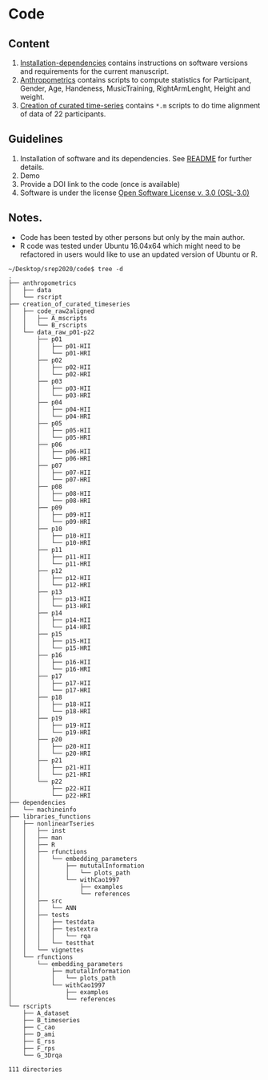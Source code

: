 # Code

## Content 
1. [Installation-dependencies](installation-dependencies/README.md) contains instructions on software versions and requirements for the current manuscript.
2. [Anthropometrics](anthropometrics/README.md) contains scripts to compute statistics for Participant, Gender, Age, Handeness, MusicTraining, RightArmLenght, Height and weight.
3. [Creation of curated time-series](creation_of_curated_timeseries/README.md) contains `*.m` scripts to do time alignment of data of 22 participants.

## Guidelines 
1. Installation of software and its dependencies. See [README](installation-dependencies/README.md) for further details.
2. Demo 
3. Provide a DOI link to the code (once is available)
4. Software is under the license [Open Software License v. 3.0 (OSL-3.0)](OSL-3.0.md)



## Notes.
* Code has been tested by other persons but only by the main author.
* R code was tested under Ubuntu 16.04x64 which might need to be refactored in users would like to use an updated version of Ubuntu or R.

```
~/Desktop/srep2020/code$ tree -d
.
├── anthropometrics
│   ├── data
│   └── rscript
├── creation_of_curated_timeseries
│   ├── code_raw2aligned
│   │   ├── A_mscripts
│   │   └── B_rscripts
│   └── data_raw_p01-p22
│       ├── p01
│       │   ├── p01-HII
│       │   └── p01-HRI
│       ├── p02
│       │   ├── p02-HII
│       │   └── p02-HRI
│       ├── p03
│       │   ├── p03-HII
│       │   └── p03-HRI
│       ├── p04
│       │   ├── p04-HII
│       │   └── p04-HRI
│       ├── p05
│       │   ├── p05-HII
│       │   └── p05-HRI
│       ├── p06
│       │   ├── p06-HII
│       │   └── p06-HRI
│       ├── p07
│       │   ├── p07-HII
│       │   └── p07-HRI
│       ├── p08
│       │   ├── p08-HII
│       │   └── p08-HRI
│       ├── p09
│       │   ├── p09-HII
│       │   └── p09-HRI
│       ├── p10
│       │   ├── p10-HII
│       │   └── p10-HRI
│       ├── p11
│       │   ├── p11-HII
│       │   └── p11-HRI
│       ├── p12
│       │   ├── p12-HII
│       │   └── p12-HRI
│       ├── p13
│       │   ├── p13-HII
│       │   └── p13-HRI
│       ├── p14
│       │   ├── p14-HII
│       │   └── p14-HRI
│       ├── p15
│       │   ├── p15-HII
│       │   └── p15-HRI
│       ├── p16
│       │   ├── p16-HII
│       │   └── p16-HRI
│       ├── p17
│       │   ├── p17-HII
│       │   └── p17-HRI
│       ├── p18
│       │   ├── p18-HII
│       │   └── p18-HRI
│       ├── p19
│       │   ├── p19-HII
│       │   └── p19-HRI
│       ├── p20
│       │   ├── p20-HII
│       │   └── p20-HRI
│       ├── p21
│       │   ├── p21-HII
│       │   └── p21-HRI
│       └── p22
│           ├── p22-HII
│           └── p22-HRI
├── dependencies
│   └── machineinfo
├── libraries_functions
│   ├── nonlinearTseries
│   │   ├── inst
│   │   ├── man
│   │   ├── R
│   │   ├── rfunctions
│   │   │   └── embedding_parameters
│   │   │       ├── mututalInformation
│   │   │       │   └── plots_path
│   │   │       └── withCao1997
│   │   │           ├── examples
│   │   │           └── references
│   │   ├── src
│   │   │   └── ANN
│   │   ├── tests
│   │   │   ├── testdata
│   │   │   ├── testextra
│   │   │   │   └── rqa
│   │   │   └── testthat
│   │   └── vignettes
│   └── rfunctions
│       └── embedding_parameters
│           ├── mututalInformation
│           │   └── plots_path
│           └── withCao1997
│               ├── examples
│               └── references
└── rscripts
    ├── A_dataset
    ├── B_timeseries
    ├── C_cao
    ├── D_ami
    ├── E_rss
    ├── F_rps
    └── G_3Drqa

111 directories
```
